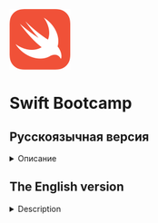 ![schema](images/swift.png)

# Swift Bootcamp 


## Русскоязычная версия

<details>
<summary>Описание</summary>

В ходе этого буткемпа вы познакомитесь с мощным языком для разработки iOS - Swift.

Буткемп проходит в формате интенсива: необходимо выполнять задания каждый день и представлять свои решения другим студентам.

## Темы

 **Day00:** 
 - Типы данных, 
 - Операторы, циклы и условия
 - Использование аргументов в программе

 **Day01:** 
 - ООП, классы, протоколы, файлы, getter/setter
 - Optional переменные
 - Расширения
 - Ошибки

 **Day02:** 
 - Коллекции
 - In/out: файлы
 - Функциональные типы
 - Замыкание

 **Day03:** 
 - Дженерики
 - Subscript
 - Ленивая инициализация
 - Делегаты
 
 **Day04:** 
 - ObjectiveC
 - ObjectiveC в Swift
 - Swift в ObjectiveC
 
  **Team00:** 
 *Проект выполнен индивидуально*
 - декларативный подход к проектированию интерфейсов
 - реализация навигации в приложении
 
 **Day05:** 
 - async-await
 - конструкции SwiftRx(Observable, Single и другие)
 
 **Day06:** 
 - Использование Realm
 
 **Day07:** 
 - HTTP
 - URL
 - JSONSerialization
 - URLSession
 - Codable
 - Alamofire
 
 **Day08:** 
 - DI
 - Swinject
 
 **Day09:** 
 - Unit-тестирование
 - XcTest
 
 **Team01:** 
 *Проект выполнен индивидуально*
 - разработка сетевого слоя
 - разработка слоя получения данных
 - реализация реактивной связи UI и данных

</details>


## The English version

<details>
<summary>Description</summary>

During this bootcamp you will get to know a powerful language for iOS development - Swift.

The bootcamp takes place in an intensive format: you need to complete tasks every day and present your solutions to other students.

## Тopics

 **Day00:** 
 - Data types, Operators
 - loops and conditions
 - Use of arguments in a program

 **Day01:** 
 - OOP, classes, protocols, files, getter/setter
 - Optional variables
 - Extensions
 - Errors
 
 **Day02:** 
 - Collections
 - In/out: files
 - Functional types
 - Closure
 
 **Day03:** 
 - Generics
 - Subscript
 - Lazy initialization
 - Delegates
 
 **Day04:** 
 - ObjectiveC
 - ObjectiveC in Swift
 - Swift in ObjectiveC
 
**Team00:** 
*The project is made individually*
 - declarative approach to interface design
 - implementation of navigation in the application

 **Day05:** 
 - async-await
 - SwiftRx components(Observable, Single and others)
 
 **Day06:** 
 - How to use Realm
 
 **Day07:** 
 - HTTP
 - URL
 - JSONSerialization
 - URLSession
 - Codable
 - Alamofire
 
 **Day08:** 
 - DI
 - Swinject
 
 **Day09:** 
 - Unit-testing
 - XcTest
 
 **Team01:** 
 *The project is made individually*
 - network layer development
 - database layer development
 - implementation of UI and data reactive connection
 
</details>
